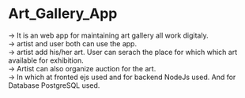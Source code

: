  # Art_Gallery_App
-> It is an web app for maintaining art gallery all work digitaly.  
-> artist and user both can use the app.  
-> artist add his/her art. User can serach the place for which which art available for exhibition.   
-> Artist can also organize auction for the art.    
-> In which at fronted ejs used and for backend NodeJs used. And for Database PostgreSQL used.  
